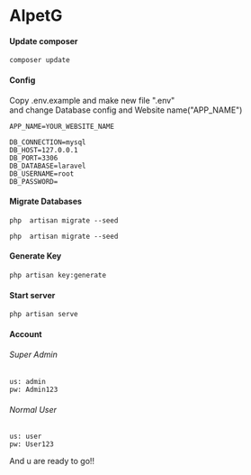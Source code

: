 # AlpetG

#### Update composer
```
composer update
```

#### Config
Copy .env.example and make new file ".env" <br />
and change Database config and Website name("APP_NAME") 
```
APP_NAME=YOUR_WEBSITE_NAME

DB_CONNECTION=mysql
DB_HOST=127.0.0.1
DB_PORT=3306
DB_DATABASE=laravel
DB_USERNAME=root
DB_PASSWORD=
```

#### Migrate Databases
```
php  artisan migrate --seed
```
```
php  artisan migrate --seed
```

#### Generate Key
```
php artisan key:generate
```
#### Start server
```
php artisan serve
```

#### Account

###### Super Admin
```
us: admin
pw: Admin123
```

###### Normal User
```
us: user
pw: User123
```

And u are ready to go!!
